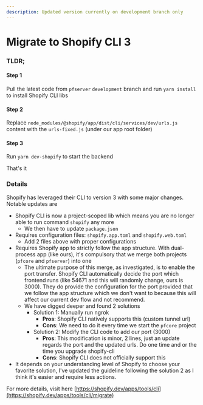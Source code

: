 ```yaml
---
description: Updated version currently on development branch only
---
```


# Migrate to Shopify CLI 3

### TLDR;

#### Step 1

Pull the latest code from `pfserver` `development` branch and run `yarn install` to install Shopify CLI libs

#### Step 2

Replace `node_modules/@shopify/app/dist/cli/services/dev/urls.js` content with the `urls-fixed.js` (under our app root folder)

#### Step 3

Run `yarn dev-shopify` to start the backend

That's it

### Details

Shopify has leveraged their CLI to version 3 with some major changes. Notable updates are

* Shopify CLI is now a project-scoped lib which means you are no longer able to run command `shopify` any more
  * We then have to update `package.json`
* Requires configuration files: `shopify.app.toml` and `shopify.web.toml`
  * Add 2 files above with proper configurations
* Requires Shopify app to strictly follow the app structure. With dual-process app (like ours), it's compulsory that we merge both projects (`pfcore` and `pfserver`) into one
  * The ultimate purpose of this merge, as investigated, is to enable the port transfer. Shopify CLI automatically decide the port which frontend runs (like 54671 and this will randomly change, ours is 3000). They do provide the configuration for the port provided that we follow the app structure which we don't want to because this will affect our current dev flow and not recommend.
  * We have digged deeper and found 2 solutions
    * Solution 1: Manually run ngrok
      * **Pros**: Shopify CLI natively supports this (custom tunnel url)
      * **Cons**: We need to do it every time we start the `pfcore` project
    * Solution 2: Modify the CLI code to add our port (3000)
      * **Pros**: This modification is minor, 2 lines, just an update regards the port and the updated urls. Do one time and or the time you upgrade shopify-cli
      * **Cons**: Shopify CLI does not officially support this
* It depends on your understanding level of Shopify to choose your favorite solution, I've updated the guideline following the solution 2 as I think it's easier and require less actions.

For more details, visit here [https://shopify.dev/apps/tools/cli](https://shopify.dev/apps/tools/cli/migrate)

